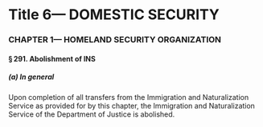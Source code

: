 
# Title 6— DOMESTIC SECURITY
### CHAPTER 1— HOMELAND SECURITY ORGANIZATION
#### § 291. Abolishment of INS
##### (a) In general

Upon completion of all transfers from the Immigration and Naturalization Service as provided for by this chapter, the Immigration and Naturalization Service of the Department of Justice is abolished.
